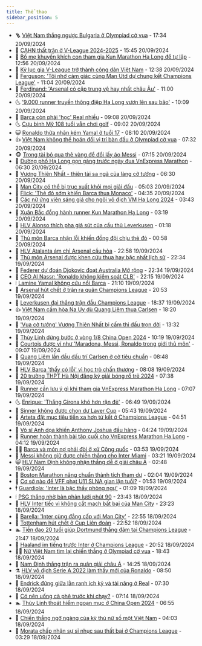 ```yaml
---
title: Thể thao
sidebar_position: 5
---
```


<!-- vnexpress-the-thao:START -->
- 🪜 [Việt Nam thắng ngược Bulgaria ở Olympiad cờ vua](https://vnexpress.net/viet-nam-thang-nguoc-bulgaria-o-olympiad-co-vua-4795280.html) - 17:34 20/09/2024
- 🦩 [CAHN thất trận ở V-League 2024-2025](https://vnexpress.net/cahn-that-tran-o-v-league-2024-2025-4795268.html) - 15:45 20/09/2024
- 🧰 [Bố mẹ khuyến khích con tham gia Kun Marathon Hạ Long để tự lập](https://vnexpress.net/bo-me-khuyen-khich-con-tham-gia-kun-marathon-ha-long-de-tu-lap-4794822.html) - 12:56 20/09/2024
- 🤗 [Kỷ lục gia V-League trở thành công dân Việt Nam](https://vnexpress.net/ky-luc-gia-v-league-tro-thanh-cong-dan-viet-nam-4795251.html) - 12:38 20/09/2024
- 🥳 [Ferguson: &#39;Tôi nhớ cảm giác cùng Man Utd dự chung kết Champions League&#39;](https://vnexpress.net/ferguson-toi-nho-cam-giac-cung-man-utd-du-chung-ket-champions-league-4795232.html) - 11:04 20/09/2024
- 🦣 [Ferdinand: &#39;Arsenal có cặp trung vệ hay nhất châu Âu&#39;](https://vnexpress.net/ferdinand-arsenal-co-cap-trung-ve-hay-nhat-chau-au-4795000.html) - 11:00 20/09/2024
- 🌜 [&#39;9.000 runner truyền thông điệp Hạ Long vươn lên sau bão&#39;](https://vnexpress.net/9-000-runner-truyen-thong-diep-ha-long-vuon-len-sau-bao-4795202.html) - 10:09 20/09/2024
- 🫶 [Barca còn phải &#39;học&#39; Real nhiều](https://vnexpress.net/barca-con-phai-hoc-real-nhieu-4795149.html) - 09:08 20/09/2024
- 🌜 [Cựu binh Mỹ 108 tuổi vẫn chơi golf](https://vnexpress.net/cuu-binh-my-108-tuoi-van-choi-golf-4795182.html) - 09:02 20/09/2024
- 😺 [Ronaldo thừa nhận kém Yamal ở tuổi 17](https://vnexpress.net/ronaldo-thua-nhan-kem-yamal-o-tuoi-17-4795043.html) - 08:10 20/09/2024
- 👍 [Việt Nam không thể hoán đổi vị trí bàn đấu ở Olympiad cờ vua](https://vnexpress.net/viet-nam-khong-the-hoan-doi-vi-tri-ban-dau-o-olympiad-co-vua-4795100.html) - 07:32 20/09/2024
- 🐵 [Trọng tài bỏ qua thẻ vàng để đổi lấy áo Messi](https://vnexpress.net/trong-tai-bo-qua-the-vang-de-doi-lay-ao-messi-4795066.html) - 07:15 20/09/2024
- 💫 [Đường phố Hạ Long gọn gàng trước ngày đua VnExpress Marathon](https://vnexpress.net/duong-pho-ha-long-gon-gang-truoc-ngay-dua-vnexpress-marathon-4795047.html) - 06:30 20/09/2024
- 🦆 [Vương Thiên Nhất - thiên tài sa ngã của làng cờ tướng](https://vnexpress.net/vuong-thien-nhat-thien-tai-sa-nga-cua-lang-co-tuong-4794973.html) - 06:30 20/09/2024
- 🙉 [Man City có thể bị trục xuất khỏi mọi giải đấu](https://vnexpress.net/man-city-co-the-bi-truc-xuat-khoi-moi-giai-dau-4794867.html) - 05:03 20/09/2024
- 📝 [Flick: &#39;Thẻ đỏ sớm khiến Barca thua Monaco&#39;](https://vnexpress.net/flick-the-do-som-khien-barca-thua-monaco-4794896.html) - 04:35 20/09/2024
- 💯 [Các nữ ứng viên sáng giá cho ngôi vô địch VM Hạ Long 2024](https://vnexpress.net/cac-nu-ung-vien-sang-gia-cho-ngoi-vo-dich-vm-ha-long-2024-4794740.html) - 03:43 20/09/2024
- 🌈 [Xuân Bắc đồng hành runner Kun Marathon Hạ Long](https://vnexpress.net/xuan-bac-dong-hanh-runner-kun-marathon-ha-long-4794796.html) - 03:19 20/09/2024
- 🦩 [HLV Alonso thích pha giả sút của cầu thủ Leverkusen](https://vnexpress.net/hlv-alonso-thich-pha-gia-sut-cua-cau-thu-leverkusen-4794904.html) - 01:18 20/09/2024
- 🐲 [Thủ môn Barca nhận lỗi khiến đồng đội chịu thẻ đỏ](https://vnexpress.net/thu-mon-barca-nhan-loi-khien-dong-doi-chiu-the-do-4794885.html) - 00:58 20/09/2024
- 🌁 [HLV Atalanta ám chỉ Arsenal cầu hòa](https://vnexpress.net/hlv-atalanta-am-chi-arsenal-cau-hoa-4794857.html) - 22:58 19/09/2024
- 💯 [Thủ môn Arsenal được khen cứu thua hay bậc nhất lịch sử](https://vnexpress.net/thu-mon-arsenal-duoc-khen-cuu-thua-hay-bac-nhat-lich-su-4794856.html) - 22:34 19/09/2024
- 🌝 [Federer dự đoán Djokovic đoạt Australia Mở rộng](https://vnexpress.net/federer-du-doan-djokovic-doat-australia-mo-rong-4794853.html) - 22:34 19/09/2024
- 🤖 [CEO Al Nassr: &#39;Ronaldo không kiểm soát CLB&#39;](https://vnexpress.net/ceo-al-nassr-ronaldo-khong-kiem-soat-clb-4794855.html) - 22:15 19/09/2024
- 🕯 [Lamine Yamal không cứu nổi Barca](https://vnexpress.net/lamine-yamal-khong-cuu-noi-barca-4794854.html) - 21:10 19/09/2024
- 🧰 [Arsenal hút chết ở trận ra quân Champions League](https://vnexpress.net/arsenal-hut-chet-o-tran-ra-quan-champions-league-4794852.html) - 20:53 19/09/2024
- 🥳 [Leverkusen đại thắng trận đầu Champions League](https://vnexpress.net/leverkusen-dai-thang-tran-dau-champions-league-4794847.html) - 18:37 19/09/2024
- 👍 [Việt Nam cầm hòa Na Uy dù Quang Liêm thua Carlsen](https://vnexpress.net/viet-nam-cam-hoa-na-uy-du-quang-liem-thua-carlsen-4794845.html) - 18:20 19/09/2024
- 💪 [&#39;Vua cờ tướng&#39; Vương Thiên Nhất bị cấm thi đấu trọn đời](https://vnexpress.net/vua-co-tuong-vuong-thien-nhat-bi-cam-thi-dau-tron-doi-4794808.html) - 13:32 19/09/2024
- 👹 [Thùy Linh dừng bước ở vòng 1/8 China Open 2024](https://vnexpress.net/thuy-linh-dung-buoc-o-vong-1-8-china-open-2024-4794775.html) - 10:19 19/09/2024
- 🧰 [Courtois được ví như &#39;Maradona, Messi, Ronaldo trong giới thủ môn&#39;](https://vnexpress.net/courtois-duoc-vi-nhu-maradona-messi-ronaldo-trong-gioi-thu-mon-4794673.html) - 09:07 19/09/2024
- 🚀 [Quang Liêm lần đầu đấu trí Carlsen ở cờ tiêu chuẩn](https://vnexpress.net/quang-liem-lan-dau-dau-tri-carlsen-o-co-tieu-chuan-4794712.html) - 08:48 19/09/2024
- 🎃 [HLV Barca &#39;thấy có lỗi&#39; vì học trò chấn thương](https://vnexpress.net/hlv-barca-thay-co-loi-vi-hoc-tro-chan-thuong-4794683.html) - 08:08 19/09/2024
- 🧰 [20 trường THPT Hà Nội đăng ký giải bóng rổ trẻ 2024](https://vnexpress.net/20-truong-thpt-ha-noi-dang-ky-giai-bong-ro-tre-2024-4794205.html) - 07:38 19/09/2024
- 👀 [Runner cần lưu ý gì khi tham gia VnExpress Marathon Hạ Long](https://vnexpress.net/runner-can-luu-y-gi-khi-tham-gia-vnexpress-marathon-ha-long-4794307.html) - 07:07 19/09/2024
- 🌜 [Enrique: &#39;Thắng Girona khó hơn rặn đẻ&#39;](https://vnexpress.net/enrique-thang-girona-kho-hon-ran-de-4794655.html) - 06:49 19/09/2024
- 🫶 [Sinner không được chọn dự Laver Cup](https://vnexpress.net/sinner-khong-duoc-chon-du-laver-cup-4794652.html) - 05:43 19/09/2024
- 🦄 [Arteta đặt mục tiêu tiến xa hơn tứ kết ở Champions League](https://vnexpress.net/arteta-dat-muc-tieu-tien-xa-hon-tu-ket-o-champions-league-4794643.html) - 04:51 19/09/2024
- 🥳 [Võ sĩ Anh dọa khiến Anthony Joshua đầu hàng](https://vnexpress.net/vo-si-anh-doa-khien-anthony-joshua-dau-hang-4794628.html) - 04:24 19/09/2024
- 🐲 [Runner hoàn thành bài tập cuối cho VnExpress Marathon Hạ Long](https://vnexpress.net/runner-hoan-thanh-bai-tap-cuoi-cho-vnexpress-marathon-ha-long-4794598.html) - 04:12 19/09/2024
- 🧑‍🏫 [Barca và món nợ phải đòi ở xứ Công quốc](https://vnexpress.net/barca-va-mon-no-phai-doi-o-xu-cong-quoc-4794581.html) - 03:53 19/09/2024
- 🤔 [Messi không giữ được chiến thắng cho Inter Miami](https://vnexpress.net/messi-khong-giu-duoc-chien-thang-cho-inter-miami-4794502.html) - 03:21 19/09/2024
- 😺 [HLV Nam Định không nhận thắng dễ ở giải châu Á](https://vnexpress.net/hlv-nam-dinh-khong-nhan-thang-de-o-giai-chau-a-4794507.html) - 02:48 19/09/2024
- 💪 [Boston Marathon nâng chuẩn thành tích tham dự](https://vnexpress.net/boston-marathon-nang-chuan-thanh-tich-tham-du-4794461.html) - 02:04 19/09/2024
- 💼 [Cơ sở nào để VFF phạt U11 SLNA gian lận tuổi?](https://vnexpress.net/co-so-nao-de-vff-phat-u11-slna-gian-lan-tuoi-4794412.html) - 01:53 19/09/2024
- 🕴 [Guardiola: &#39;Inter là bậc thầy phòng ngự&#39;](https://vnexpress.net/guardiola-inter-la-bac-thay-phong-ngu-4794494.html) - 01:09 19/09/2024
- 🕯 [PSG thắng nhờ bàn phản lưới phút 90](https://vnexpress.net/psg-thang-nho-ban-phan-luoi-phut-90-4794471.html) - 23:43 18/09/2024
- 📝 [HLV Inter tiếc vì không cắt mạch bất bại của Man City](https://vnexpress.net/hlv-inter-tiec-vi-khong-cat-mach-bat-bai-cua-man-city-4794085.html) - 23:23 18/09/2024
- 🧐 [Barella: &#39;Inter cùng đẳng cấp với Man City&#39;](https://vnexpress.net/barella-inter-cung-dang-cap-voi-man-city-4794462.html) - 22:55 18/09/2024
- 🙉 [Tottenham hút chết ở Cup Liên đoàn](https://vnexpress.net/tottenham-hut-chet-o-cup-lien-doan-4789863.html) - 22:52 18/09/2024
- 🏊 [Tiền đạo 20 tuổi giúp Dortmund thắng đậm tại Champions League](https://vnexpress.net/tien-dao-20-tuoi-giup-dortmund-thang-dam-tai-champions-league-4794459.html) - 21:47 18/09/2024
- 🌊 [Haaland im tiếng trước Inter ở Champions League](https://vnexpress.net/haaland-im-tieng-truoc-inter-o-champions-league-4794458.html) - 20:52 18/09/2024
- 👨‍🏫 [Nữ Việt Nam tìm lại chiến thắng ở Olympiad cờ vua](https://vnexpress.net/nu-viet-nam-tim-lai-chien-thang-o-olympiad-co-vua-4794453.html) - 18:43 18/09/2024
- 🥷 [Nam Định thắng trận ra quân giải châu Á](https://vnexpress.net/nam-dinh-thang-tran-ra-quan-giai-chau-a-4794429.html) - 14:25 18/09/2024
- ⚗️ [HLV vô địch Serie A 2022 làm thầy mới của Ronaldo](https://vnexpress.net/hlv-vo-dich-serie-a-2022-lam-thay-moi-cua-ronaldo-4794318.html) - 08:50 18/09/2024
- 🌮 [Endrick đứng giữa lằn ranh ích kỷ và tài năng ở Real](https://vnexpress.net/endrick-dung-giua-lan-ranh-ich-ky-va-tai-nang-o-real-4794260.html) - 07:30 18/09/2024
- 🤩 [Có nên uống cà phê trước khi chạy?](https://vnexpress.net/co-nen-uong-ca-phe-truoc-khi-chay-4794207.html) - 07:14 18/09/2024
- 🏊 [Thùy Linh thoát hiểm ngoạn mục ở China Open 2024](https://vnexpress.net/thuy-linh-thoat-hiem-ngoan-muc-o-china-open-2024-4794234.html) - 06:55 18/09/2024
- 🐎 [Chiến thắng ngỡ ngàng của kỳ thủ nữ số một Việt Nam](https://vnexpress.net/chien-thang-ngo-ngang-cua-ky-thu-nu-so-mot-viet-nam-4794166.html) - 04:03 18/09/2024
- 💫 [Morata chấp nhận sự sỉ nhục sau thất bại ở Champions League](https://vnexpress.net/morata-chap-nhan-su-si-nhuc-sau-that-bai-o-champions-league-4794107.html) - 03:29 18/09/2024<!-- vnexpress-the-thao:END -->
